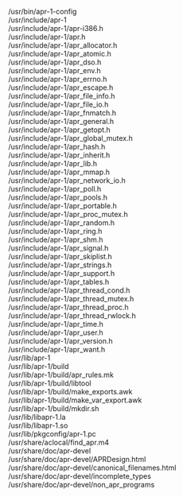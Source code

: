 /usr/bin/apr-1-config  
/usr/include/apr-1  
/usr/include/apr-1/apr-i386.h  
/usr/include/apr-1/apr.h  
/usr/include/apr-1/apr\_allocator.h  
/usr/include/apr-1/apr\_atomic.h  
/usr/include/apr-1/apr\_dso.h  
/usr/include/apr-1/apr\_env.h  
/usr/include/apr-1/apr\_errno.h  
/usr/include/apr-1/apr\_escape.h  
/usr/include/apr-1/apr\_file\_info.h  
/usr/include/apr-1/apr\_file\_io.h  
/usr/include/apr-1/apr\_fnmatch.h  
/usr/include/apr-1/apr\_general.h  
/usr/include/apr-1/apr\_getopt.h  
/usr/include/apr-1/apr\_global\_mutex.h  
/usr/include/apr-1/apr\_hash.h  
/usr/include/apr-1/apr\_inherit.h  
/usr/include/apr-1/apr\_lib.h  
/usr/include/apr-1/apr\_mmap.h  
/usr/include/apr-1/apr\_network\_io.h  
/usr/include/apr-1/apr\_poll.h  
/usr/include/apr-1/apr\_pools.h  
/usr/include/apr-1/apr\_portable.h  
/usr/include/apr-1/apr\_proc\_mutex.h  
/usr/include/apr-1/apr\_random.h  
/usr/include/apr-1/apr\_ring.h  
/usr/include/apr-1/apr\_shm.h  
/usr/include/apr-1/apr\_signal.h  
/usr/include/apr-1/apr\_skiplist.h  
/usr/include/apr-1/apr\_strings.h  
/usr/include/apr-1/apr\_support.h  
/usr/include/apr-1/apr\_tables.h  
/usr/include/apr-1/apr\_thread\_cond.h  
/usr/include/apr-1/apr\_thread\_mutex.h  
/usr/include/apr-1/apr\_thread\_proc.h  
/usr/include/apr-1/apr\_thread\_rwlock.h  
/usr/include/apr-1/apr\_time.h  
/usr/include/apr-1/apr\_user.h  
/usr/include/apr-1/apr\_version.h  
/usr/include/apr-1/apr\_want.h  
/usr/lib/apr-1  
/usr/lib/apr-1/build  
/usr/lib/apr-1/build/apr\_rules.mk  
/usr/lib/apr-1/build/libtool  
/usr/lib/apr-1/build/make\_exports.awk  
/usr/lib/apr-1/build/make\_var\_export.awk  
/usr/lib/apr-1/build/mkdir.sh  
/usr/lib/libapr-1.la  
/usr/lib/libapr-1.so  
/usr/lib/pkgconfig/apr-1.pc  
/usr/share/aclocal/find\_apr.m4  
/usr/share/doc/apr-devel  
/usr/share/doc/apr-devel/APRDesign.html  
/usr/share/doc/apr-devel/canonical\_filenames.html  
/usr/share/doc/apr-devel/incomplete\_types  
/usr/share/doc/apr-devel/non\_apr\_programs  
